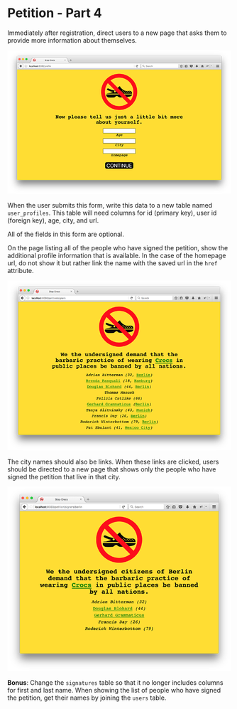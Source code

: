 # Petition - Part 4

Immediately after registration, direct users to a new page that asks them to provide more information about themselves.

<img src="petition8.png" alt="More info">

When the user submits this form, write this data to a new table named `user_profiles`. This table will need columns for id (primary key), user id (foreign key), age, city, and url.

All of the fields in this form are optional.

On the page listing all of the people who have signed the petition, show the additional profile information that is available. In the case of the homepage url, do not show it but rather link the name with the saved url in the `href` attribute.

<img src="petition9.png" alt="Signers">

The city names should also be links. When these links are clicked, users should be directed to a new page that shows only the people who have signed the petition that live in that city.

<img src="petition10.png" alt="Local signers">

**Bonus**: Change the `signatures` table so that it no longer includes columns for first and last name. When showing the list of people who have signed the petition, get their names by joining the `users` table.
